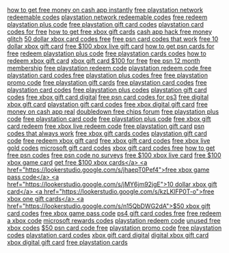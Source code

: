<a href="https://lookerstudio.google.com/s/pkkl4sWb_w8">how to get free money on cash app instantly</a>
<a href="https://lookerstudio.google.com/s/iDRuPdV9utA">free playstation network redeemable codes</a>
<a href="https://lookerstudio.google.com/s/iDRuPdV9utA">playstation network redeemable codes</a>
<a href="https://lookerstudio.google.com/s/nRii57wR2xk">free redeem playstation plus code</a>
<a href="https://lookerstudio.google.com/s/t4byuQCQGRk">free playstation gift card codes</a>
<a href="https://lookerstudio.google.com/s/jnTzawixudQ">playstation card codes for free</a>
<a href="https://lookerstudio.google.com/s/jXnZRxxWcXQ">how to get free xbox gift cards</a>
<a href="https://lookerstudio.google.com/s/sHvFdlwTbtw">cash app hack free money glitch</a>
<a href="https://lookerstudio.google.com/s/j1I-EVLgCBE">50 dollar xbox card codes free</a>
<a href="https://lookerstudio.google.com/s/gzQ5RMv7iKs">free psn card codes that work</a>
<a href="https://lookerstudio.google.com/s/jMY6jm92jgE">free 10 dollar xbox gift card</a>
<a href="https://lookerstudio.google.com/s/s1oFXLVOFPI">free $100 xbox live gift card</a>
<a href="https://lookerstudio.google.com/s/tAF-fT28FyE">how to get psn cards for free</a>
<a href="https://lookerstudio.google.com/s/nRii57wR2xk">redeem playstation plus code</a>
<a href="https://lookerstudio.google.com/s/sD5cLH3hkQY">free playstation cards codes</a>
<a href="https://lookerstudio.google.com/s/skJkeHNfdXI">how to redeem xbox gift card</a>
<a href="https://lookerstudio.google.com/s/skJkeHNfdXI">xbox gift card $100 for free</a>
<a href="https://lookerstudio.google.com/s/tqUTOA_KDhY">free psn 12 month membership</a>
<a href="https://lookerstudio.google.com/s/uYMxnwBOzXg">free playstation redeem code</a>
<a href="https://lookerstudio.google.com/s/uZLraBXDS_o">playstation redeem code free</a>
<a href="https://lookerstudio.google.com/s/gMUT35eF4Bw">playstation card codes free</a>
<a href="https://lookerstudio.google.com/s/ikaYevLUUyo">playstation plus codes free</a>
<a href="https://lookerstudio.google.com/s/j_eBA2JO3LA">free playstation promo code</a>
<a href="https://lookerstudio.google.com/s/kEw_ovPvwKM">free playstation gift cards</a>
<a href="https://lookerstudio.google.com/s/n0j_i-vWfsk">free playstation card codes</a>
<a href="https://lookerstudio.google.com/s/nnCGq2slawQ">free playstation card codes</a>
<a href="https://lookerstudio.google.com/s/oEIiIXF3qf8">free playstation plus codes</a>
<a href="https://lookerstudio.google.com/s/oluef_3tEAc">playstation gift card codes</a>
<a href="https://lookerstudio.google.com/s/orVmWK7TJuc">free xbox gift card digital</a>
<a href="https://lookerstudio.google.com/s/pFG7GWLQmwA">free psn card codes for ps3</a>
<a href="https://lookerstudio.google.com/s/r6K375s69Go">free digital xbox gift card</a>
<a href="https://lookerstudio.google.com/s/t4byuQCQGRk">playstation gift card codes</a>
<a href="https://lookerstudio.google.com/s/tCT631RNcz0">free xbox digital gift card</a>
<a href="https://lookerstudio.google.com/s/txmwFQ0zDDU">free money on cash app real</a>
<a href="https://lookerstudio.google.com/s/u5sJumt3yCA">doubledown free chips forum</a>
<a href="https://lookerstudio.google.com/s/hhmoqYWVinY">free playstation plus code</a>
<a href="https://lookerstudio.google.com/s/h-uNC5MGzNM">free playstation card code</a>
<a href="https://lookerstudio.google.com/s/jQfRi1-gdHI">free playstation plus code</a>
<a href="https://lookerstudio.google.com/s/lCifemi6AP4">free xbox gift card redeem</a>
<a href="https://lookerstudio.google.com/s/mf_l3Hv6JR0">free xbox live redeem code</a>
<a href="https://lookerstudio.google.com/s/oluef_3tEAc">free playstation gift card</a>
<a href="https://lookerstudio.google.com/s/pZXWp7dUMs4">psn codes that always work</a>
<a href="https://lookerstudio.google.com/s/qh-fjJ3HA8Q">free xbox gift cards codes</a>
<a href="https://lookerstudio.google.com/s/qo_RYincL_E">playstation gift card code</a>
<a href="https://lookerstudio.google.com/s/sBENDLfYJT4">free redeem xbox gift card</a>
<a href="https://lookerstudio.google.com/s/h-vFqDz76YA">free xbox gift card codes</a>
<a href="https://lookerstudio.google.com/s/iM5ptSmBpIE">free xbox live gold codes</a>
<a href="https://lookerstudio.google.com/s/pdB5O8anQG8">microsoft gift card codes</a>
<a href="https://lookerstudio.google.com/s/tFxZvqcIyjo">xbox gift card codes free</a>
<a href="https://lookerstudio.google.com/s/vRjQR2YEFYU">how to get free psn codes</a>
<a href="https://lookerstudio.google.com/s/gEFjCyO061M">free psn code no surveys</a>
<a href="https://lookerstudio.google.com/s/h6FDL5ItGzM">free $100 xbox live card</a>
<a href="https://lookerstudio.google.com/s/iheuPi7VPYk">free $100 xbox game card</a>
<a href="https://lookerstudio.google.com/s/j19gPrz3A58">get free $100 xbox cards</a>
<a href="https://lookerstudio.google.com/s/jhaepT0Pef4">free xbox game pass code</a>
<a href="https://lookerstudio.google.com/s/jMY6jm92jgE">10 dollar xbox gift card</a>
<a href="https://lookerstudio.google.com/s/kzLKlFP0T-o">free xbox one gift cards</a>
<a href="https://lookerstudio.google.com/s/n15QbDWG2dA">$50 xbox gift card codes</a>
<a href="https://lookerstudio.google.com/s/nGKS8W5e-90">free xbox game pass code</a>
<a href="https://lookerstudio.google.com/s/ujpovKQZzWI">ps4 gift card codes free</a>
<a href="https://lookerstudio.google.com/s/g3QydnP0Fes">free redeem a xbox code</a>
<a href="https://lookerstudio.google.com/s/nIKhn7efLTg">microsoft rewards codes</a>
<a href="https://lookerstudio.google.com/s/uYMxnwBOzXg">playstation redeem code</a>
<a href="https://lookerstudio.google.com/s/gAj8BvCrnpU">unused free xbox codes</a>
<a href="https://lookerstudio.google.com/s/gAyF7jVU6ik">$50 psn card code free</a>
<a href="https://lookerstudio.google.com/s/j_eBA2JO3LA">playstation promo code</a>
<a href="https://lookerstudio.google.com/s/jUmCGC1f4uA">free playstation codes</a>
<a href="https://lookerstudio.google.com/s/n0j_i-vWfsk">playstation card codes</a>
<a href="https://lookerstudio.google.com/s/orVmWK7TJuc">xbox gift card digital</a>
<a href="https://lookerstudio.google.com/s/r6K375s69Go">digital xbox gift card</a>
<a href="https://lookerstudio.google.com/s/tCT631RNcz0">xbox digital gift card</a>
<a href="https://lookerstudio.google.com/s/vxqylVkgAVI">free playstation cards</a>

